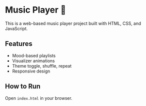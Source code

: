  # Music Player 🎵

This is a web-based music player project built with HTML, CSS, and JavaScript.

## Features
- Mood-based playlists
- Visualizer animations
- Theme toggle, shuffle, repeat
- Responsive design

## How to Run
Open `index.html` in your browser.
